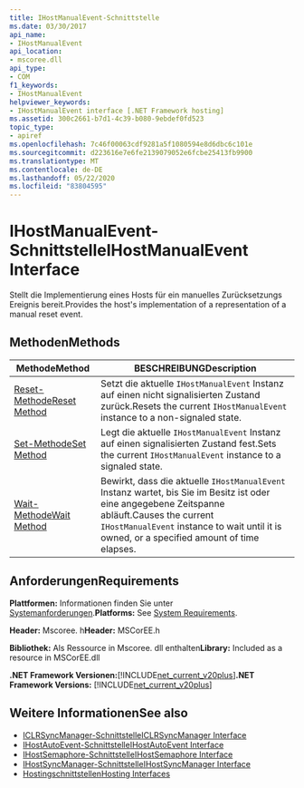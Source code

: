```yaml
---
title: IHostManualEvent-Schnittstelle
ms.date: 03/30/2017
api_name:
- IHostManualEvent
api_location:
- mscoree.dll
api_type:
- COM
f1_keywords:
- IHostManualEvent
helpviewer_keywords:
- IHostManualEvent interface [.NET Framework hosting]
ms.assetid: 300c2661-b7d1-4c39-b080-9ebdef0fd523
topic_type:
- apiref
ms.openlocfilehash: 7c46f00063cdf9281a5f1080594e8d6dbc6c101e
ms.sourcegitcommit: d223616e7e6fe2139079052e6fcbe25413fb9900
ms.translationtype: MT
ms.contentlocale: de-DE
ms.lasthandoff: 05/22/2020
ms.locfileid: "83804595"
---
```

# <a name="ihostmanualevent-interface"></a><span data-ttu-id="15f56-102">IHostManualEvent-Schnittstelle</span><span class="sxs-lookup"><span data-stu-id="15f56-102">IHostManualEvent Interface</span></span>
<span data-ttu-id="15f56-103">Stellt die Implementierung eines Hosts für ein manuelles Zurücksetzungs Ereignis bereit.</span><span class="sxs-lookup"><span data-stu-id="15f56-103">Provides the host's implementation of a representation of a manual reset event.</span></span>  
  
## <a name="methods"></a><span data-ttu-id="15f56-104">Methoden</span><span class="sxs-lookup"><span data-stu-id="15f56-104">Methods</span></span>  
  
|<span data-ttu-id="15f56-105">Methode</span><span class="sxs-lookup"><span data-stu-id="15f56-105">Method</span></span>|<span data-ttu-id="15f56-106">BESCHREIBUNG</span><span class="sxs-lookup"><span data-stu-id="15f56-106">Description</span></span>|  
|------------|-----------------|  
|[<span data-ttu-id="15f56-107">Reset-Methode</span><span class="sxs-lookup"><span data-stu-id="15f56-107">Reset Method</span></span>](ihostmanualevent-reset-method.md)|<span data-ttu-id="15f56-108">Setzt die aktuelle `IHostManualEvent` Instanz auf einen nicht signalisierten Zustand zurück.</span><span class="sxs-lookup"><span data-stu-id="15f56-108">Resets the current `IHostManualEvent` instance to a non-signaled state.</span></span>|  
|[<span data-ttu-id="15f56-109">Set-Methode</span><span class="sxs-lookup"><span data-stu-id="15f56-109">Set Method</span></span>](ihostmanualevent-set-method.md)|<span data-ttu-id="15f56-110">Legt die aktuelle `IHostManualEvent` Instanz auf einen signalisierten Zustand fest.</span><span class="sxs-lookup"><span data-stu-id="15f56-110">Sets the current `IHostManualEvent` instance to a signaled state.</span></span>|  
|[<span data-ttu-id="15f56-111">Wait-Methode</span><span class="sxs-lookup"><span data-stu-id="15f56-111">Wait Method</span></span>](ihostmanualevent-wait-method.md)|<span data-ttu-id="15f56-112">Bewirkt, dass die aktuelle `IHostManualEvent` Instanz wartet, bis Sie im Besitz ist oder eine angegebene Zeitspanne abläuft.</span><span class="sxs-lookup"><span data-stu-id="15f56-112">Causes the current `IHostManualEvent` instance to wait until it is owned, or a specified amount of time elapses.</span></span>|  
  
## <a name="requirements"></a><span data-ttu-id="15f56-113">Anforderungen</span><span class="sxs-lookup"><span data-stu-id="15f56-113">Requirements</span></span>  
 <span data-ttu-id="15f56-114">**Plattformen:** Informationen finden Sie unter [Systemanforderungen](../../get-started/system-requirements.md).</span><span class="sxs-lookup"><span data-stu-id="15f56-114">**Platforms:** See [System Requirements](../../get-started/system-requirements.md).</span></span>  
  
 <span data-ttu-id="15f56-115">**Header:** Mscoree. h</span><span class="sxs-lookup"><span data-stu-id="15f56-115">**Header:** MSCorEE.h</span></span>  
  
 <span data-ttu-id="15f56-116">**Bibliothek:** Als Ressource in Mscoree. dll enthalten</span><span class="sxs-lookup"><span data-stu-id="15f56-116">**Library:** Included as a resource in MSCorEE.dll</span></span>  
  
 <span data-ttu-id="15f56-117">**.NET Framework Versionen:**[!INCLUDE[net_current_v20plus](../../../../includes/net-current-v20plus-md.md)]</span><span class="sxs-lookup"><span data-stu-id="15f56-117">**.NET Framework Versions:** [!INCLUDE[net_current_v20plus](../../../../includes/net-current-v20plus-md.md)]</span></span>  
  
## <a name="see-also"></a><span data-ttu-id="15f56-118">Weitere Informationen</span><span class="sxs-lookup"><span data-stu-id="15f56-118">See also</span></span>

- [<span data-ttu-id="15f56-119">ICLRSyncManager-Schnittstelle</span><span class="sxs-lookup"><span data-stu-id="15f56-119">ICLRSyncManager Interface</span></span>](iclrsyncmanager-interface.md)
- [<span data-ttu-id="15f56-120">IHostAutoEvent-Schnittstelle</span><span class="sxs-lookup"><span data-stu-id="15f56-120">IHostAutoEvent Interface</span></span>](ihostautoevent-interface.md)
- [<span data-ttu-id="15f56-121">IHostSemaphore-Schnittstelle</span><span class="sxs-lookup"><span data-stu-id="15f56-121">IHostSemaphore Interface</span></span>](ihostsemaphore-interface.md)
- [<span data-ttu-id="15f56-122">IHostSyncManager-Schnittstelle</span><span class="sxs-lookup"><span data-stu-id="15f56-122">IHostSyncManager Interface</span></span>](ihostsyncmanager-interface.md)
- [<span data-ttu-id="15f56-123">Hostingschnittstellen</span><span class="sxs-lookup"><span data-stu-id="15f56-123">Hosting Interfaces</span></span>](hosting-interfaces.md)

